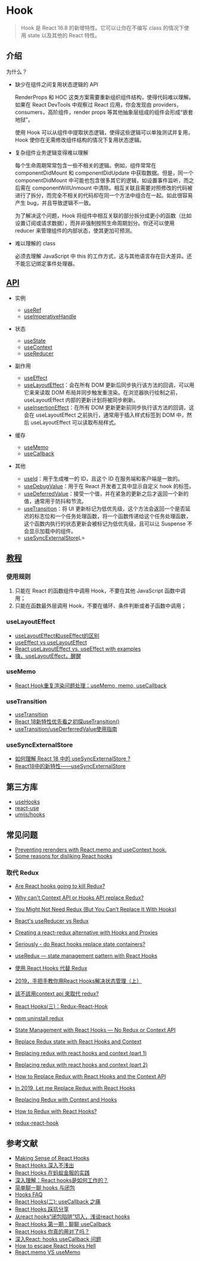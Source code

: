 # Hook

> Hook 是 React 16.8 的新增特性。它可以让你在不编写 class 的情况下使用 state 以及其他的 React 特性。

## 介绍

为什么？

- 缺少在组件之间复用状态逻辑的 API

    RenderProps 和 HOC 这类方案需要重新组织组件结构，使得代码难以理解。如果在 React DevTools 中观察过 React 应用，你会发现由 providers，consumers，高阶组件，render props 等其他抽象层组成的组件会形成“嵌套地狱”。

    使用 Hook 可以从组件中提取状态逻辑，使得这些逻辑可以单独测试并复用，Hook 使你在无需修改组件结构的情况下复用状态逻辑。 

- 复杂组件业务逻辑变得难以理解

    每个生命周期常常包含一些不相关的逻辑。例如，组件常常在 componentDidMount 和 componentDidUpdate 中获取数据。但是，同一个 componentDidMount 中可能也包含很多其它的逻辑，如设置事件监听，而之后需在 componentWillUnmount 中清除。相互关联且需要对照修改的代码被进行了拆分，而完全不相关的代码却在同一个方法中组合在一起。如此很容易产生 bug，并且导致逻辑不一致。

    为了解决这个问题，Hook 将组件中相互关联的部分拆分成更小的函数（比如设置订阅或请求数据），而并非强制按照生命周期划分。你还可以使用 reducer 来管理组件的内部状态，使其更加可预测。

- 难以理解的 class

    必须去理解 JavaScript 中 this 的工作方式，这与其他语言存在巨大差异。还不能忘记绑定事件处理器。

## [API](https://zh-hans.reactjs.org/docs/react-api.html#hooks)

- 实例

    - [useRef](https://zh-hans.reactjs.org/docs/hooks-reference.html#useref)
    - [useImperativeHandle](https://zh-hans.reactjs.org/docs/hooks-reference.html#useimperativehandle)

- 状态

    - [useState](https://zh-hans.reactjs.org/docs/hooks-reference.html#usestate)
    - [useContext](https://zh-hans.reactjs.org/docs/hooks-reference.html#usecontext)
    - [useReducer](https://zh-hans.reactjs.org/docs/hooks-reference.html#usereducer)

- 副作用

    - [useEffect](https://zh-hans.reactjs.org/docs/hooks-reference.html#useeffect)
    - [useLayoutEffect](https://zh-hans.reactjs.org/docs/hooks-reference.html#uselayouteffect)：会在所有 DOM 更新后同步执行该方法的回调，可以用它来来读取 DOM 布局并同步触发重渲染。在浏览器执行绘制之前，useLayoutEffect 内部的更新计划将被同步刷新。
    - [useInsertionEffect](https://zh-hans.reactjs.org/docs/hooks-reference.html#useinsertioneffect)：在所有 DOM 更新更新前同步执行该方法的回调，这会在 useLayoutEffect 之前执行，通常用于插入样式标签到 DOM 中，然后 useLayoutEffect 可以读取布局样式。

- 缓存

    - [useMemo](https://zh-hans.reactjs.org/docs/hooks-reference.html#usememo)
    - [useCallback](https://zh-hans.reactjs.org/docs/hooks-reference.html#usecallback)

- 其他

    - [useId](https://zh-hans.reactjs.org/docs/hooks-reference.html#useid)：用于生成唯一的 ID，且这个 ID 在服务端和客户端是一致的。
    - [useDebugValue](https://zh-hans.reactjs.org/docs/hooks-reference.html#usedebugvalue)：用于在 React 开发者工具中显示自定义 hook 的标签。
    - [useDeferredValue](https://zh-hans.reactjs.org/docs/hooks-reference.html#usedeferredvalue)：接受一个值，并在紧急的更新之后才返回一个新的值，通常用于防抖和节流。
    - [useTransition](https://zh-hans.reactjs.org/docs/hooks-reference.html#usetransition)：将 UI 更新标记为低优先级，这个方法会返回一个是否延迟的标志位和一个任务处理函数，将一个函数传递给这个任务处理函数，这个函数内执行的状态更新会被标记为低优先级，且可以让  Suspense 不会显示加载中的组件。
    - [useSyncExternalStore](https://zh-hans.reactjs.org/docs/hooks-reference.html#usesyncexternalstore)L=

## [教程](https://zh-hans.reactjs.org/docs/hooks-intro.html)

### 使用规则

1. 只能在 React 的函数组件中调用 Hook，不要在其他 JavaScript 函数中调用；
2. 只能在函数最外层调用 Hook，不要在循环、条件判断或者子函数中调用；

### useLayoutEffect

- [useLayoutEffect和useEffect的区别](https://zhuanlan.zhihu.com/p/348701319)
- [useEffect vs useLayoutEffect](https://kentcdodds.com/blog/useeffect-vs-uselayouteffect)
- [React useLayoutEffect vs. useEffect with examples](https://blog.logrocket.com/useeffect-vs-uselayouteffect-examples/)
- [嗨，useLayoutEffect，醒醒](https://juejin.cn/post/6859602611901825037)

### useMemo

- [React Hook重复渲染问题处理：useMemo, memo, useCallback](https://juejin.cn/post/7039216773710741535)

### useTransition

- [useTransition](https://zh-hans.reactjs.org/docs/hooks-reference.html#usetransition)
- [React 18新特性优先看之初探useTransition()](https://juejin.cn/post/7020621789172613157)
- [useTransition/useDerferredValue使用指南](https://blog.shabby.in/how-to-use-useTransition/useDerferredValue/)

### useSyncExternalStore

- [如何理解 React 18 中的 useSyncExternalStore ?](https://www.zhihu.com/question/502917860)
- [React18中的新特性——useSyncExternalStore](https://juejin.cn/post/7056588815170813965)

## 第三方库

- [useHooks](https://usehooks.com/useEventListener/)
- [react-use](https://github.com/streamich/react-use)
- [umijs/hooks](https://github.com/umijs/hooks)

## 常见问题

- [Preventing rerenders with React.memo and useContext hook.](https://github.com/facebook/react/issues/15156)
- [Some reasons for disliking React hooks](https://blog.bitsrc.io/some-reasons-for-disliking-react-hooks-80f1e18eb9b3)

### 取代 Redux

- [Are React hooks going to kill Redux?](https://www.reddit.com/r/reactjs/comments/9tto1x/are_react_hooks_going_to_kill_redux/)
- [Why can't Context API or Hooks API replace Redux?](https://hashnode.com/post/why-cant-context-api-or-hooks-api-replace-redux-cjou9ri5u005gnys1buolhd6j)
- [You Might Not Need Redux (But You Can’t Replace It With Hooks)](https://www.simplethread.com/cant-replace-redux-with-hooks/)
- [React's useReducer vs Redux](https://www.robinwieruch.de/redux-vs-usereducer/)
- [Creating a react-redux alternative with Hooks and Proxies](https://frontarm.com/daishi-kato/redux-custom-hooks/)
- [Seriously - do React hooks replace state containers?](https://dev.to/yakimych/seriously-do-react-hooks-replace-state-containers-3cpl)
- [useRedux — state management pattern with React Hooks](https://hackernoon.com/useredux-state-management-pattern-with-react-hooks-fa8e1413b9f1)
- [使用 React Hooks 代替 Redux](https://zhuanlan.zhihu.com/p/66020264)
- [2019，手把手教你用React Hooks解决状态管理（上）](https://zhuanlan.zhihu.com/p/57197424)
- [該不該用context api 來取代 redux?](https://medium.com/@nightspirit622/%E8%A9%B2%E4%B8%8D%E8%A9%B2%E7%94%A8context-api-%E4%BE%86%E5%8F%96%E4%BB%A3-redux-4d7395d5c8da)
- [React Hooks(三)：Redux-React-Hook](https://tecky.io/zh_Hant/blog/React%20Hooks(%E4%B8%89)%EF%BC%9ARedux-React-Hook/)
- [npm uninstall redux](https://medium.com/@nightspirit622/npm-uninstall-redux-c00d86683b0d)
- [State Management with React Hooks — No Redux or Context API](https://medium.com/javascript-in-plain-english/state-management-with-react-hooks-no-redux-or-context-api-8b3035ceecf8)
- [Replace Redux state with React Hooks and Context](https://itnext.io/replace-redux-state-with-react-hooks-and-context-7906e0fd5521)
- [Replacing redux with react hooks and context (part 1)](https://medium.com/octopus-labs-london/replacing-redux-with-react-hooks-and-context-part-1-11b72ffdb533)
- [Replacing redux with react hooks and context (part 2)](https://medium.com/octopus-labs-london/replacing-redux-with-react-hooks-and-context-part-2-838fd20e6739)
- [How to Replace Redux with React Hooks and the Context API](https://www.sitepoint.com/replace-redux-react-hooks-context-api/)
- [In 2019, Let me Replace Redux with React Hooks](https://juejin.im/post/5c63f8ed6fb9a049e30899e5)
- [Replacing Redux with Context and Hooks](http://brianyang.com/replacing-redux-with-context-and-hooks/)

- [How to Redux with React Hooks?](https://www.robinwieruch.de/redux-with-react-hooks/)
- [redux-react-hook](https://github.com/facebookincubator/redux-react-hook)

## 参考文献

- [Making Sense of React Hooks](https://medium.com/@dan_abramov/making-sense-of-react-hooks-fdbde8803889)
- [React Hooks 深入不浅出](https://segmentfault.com/a/1190000017182184#articleHeader3)
- [React Hooks 在蚂蚁金服的实践](https://zhuanlan.zhihu.com/p/94030173)
- [深入理解：React hooks是如何工作的？](https://zhuanlan.zhihu.com/p/81528320)
- [简单聊一聊 hooks 与闭包](https://github.com/hacker0limbo/my-blog/issues/6)
- [Hooks FAQ](https://zh-hans.reactjs.org/docs/hooks-faq.html)
- [React Hooks(二): useCallback 之痛](https://zhuanlan.zhihu.com/p/98554943)
- [React Hooks 踩坑分享](https://www.infoq.cn/article/yqetdq5xuppo1zwghsvw)
- [从react hooks“闭包陷阱”切入，浅谈react hooks](https://juejin.cn/post/6844904193044512782)
- [React Hooks 第一期：聊聊 useCallback](https://zhuanlan.zhihu.com/p/56975681)
- [React Hooks 你真的用对了吗？](https://zhuanlan.zhihu.com/p/85969406)
- [深入React: hooks useCallback 问题](https://blog.staleclosure.com/react-hooks-useCallback/)
- [How to escape React Hooks Hell](https://blog.battlefy.com/how-to-escape-react-hooks-hell-a66c0d142c9e)
- [React.memo VS useMemo](https://medium.com/@anantsharma1310/react-memo-vs-usememo-9da3477646dc)
